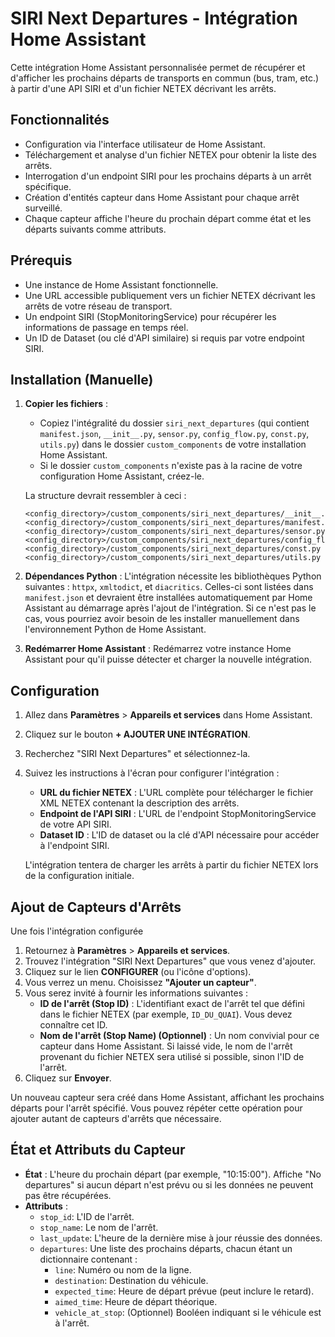 # SIRI Next Departures - Intégration Home Assistant

Cette intégration Home Assistant personnalisée permet de récupérer et d'afficher les prochains départs de transports en commun (bus, tram, etc.) à partir d'une API SIRI et d'un fichier NETEX décrivant les arrêts.

## Fonctionnalités

- Configuration via l'interface utilisateur de Home Assistant.
- Téléchargement et analyse d'un fichier NETEX pour obtenir la liste des arrêts.
- Interrogation d'un endpoint SIRI pour les prochains départs à un arrêt spécifique.
- Création d'entités capteur dans Home Assistant pour chaque arrêt surveillé.
- Chaque capteur affiche l'heure du prochain départ comme état et les départs suivants comme attributs.

## Prérequis

- Une instance de Home Assistant fonctionnelle.
- Une URL accessible publiquement vers un fichier NETEX décrivant les arrêts de votre réseau de transport.
- Un endpoint SIRI (StopMonitoringService) pour récupérer les informations de passage en temps réel.
- Un ID de Dataset (ou clé d'API similaire) si requis par votre endpoint SIRI.

## Installation (Manuelle)

1.  **Copier les fichiers** :

    - Copiez l'intégralité du dossier `siri_next_departures` (qui contient `manifest.json`, `__init__.py`, `sensor.py`, `config_flow.py`, `const.py`, `utils.py`) dans le dossier `custom_components` de votre installation Home Assistant.
    - Si le dossier `custom_components` n'existe pas à la racine de votre configuration Home Assistant, créez-le.

    La structure devrait ressembler à ceci :

    ```
    <config_directory>/custom_components/siri_next_departures/__init__.py
    <config_directory>/custom_components/siri_next_departures/manifest.json
    <config_directory>/custom_components/siri_next_departures/sensor.py
    <config_directory>/custom_components/siri_next_departures/config_flow.py
    <config_directory>/custom_components/siri_next_departures/const.py
    <config_directory>/custom_components/siri_next_departures/utils.py
    ```

2.  **Dépendances Python** :
    L'intégration nécessite les bibliothèques Python suivantes : `httpx`, `xmltodict`, et `diacritics`. Celles-ci sont listées dans `manifest.json` et devraient être installées automatiquement par Home Assistant au démarrage après l'ajout de l'intégration. Si ce n'est pas le cas, vous pourriez avoir besoin de les installer manuellement dans l'environnement Python de Home Assistant.

3.  **Redémarrer Home Assistant** :
    Redémarrez votre instance Home Assistant pour qu'il puisse détecter et charger la nouvelle intégration.

## Configuration

1.  Allez dans **Paramètres** > **Appareils et services** dans Home Assistant.
2.  Cliquez sur le bouton **+ AJOUTER UNE INTÉGRATION**.
3.  Recherchez "SIRI Next Departures" et sélectionnez-la.
4.  Suivez les instructions à l'écran pour configurer l'intégration :

    - **URL du fichier NETEX** : L'URL complète pour télécharger le fichier XML NETEX contenant la description des arrêts.
    - **Endpoint de l'API SIRI** : L'URL de l'endpoint StopMonitoringService de votre API SIRI.
    - **Dataset ID** : L'ID de dataset ou la clé d'API nécessaire pour accéder à l'endpoint SIRI.

    L'intégration tentera de charger les arrêts à partir du fichier NETEX lors de la configuration initiale.

## Ajout de Capteurs d'Arrêts

Une fois l'intégration configurée

1.  Retournez à **Paramètres** > **Appareils et services**.
2.  Trouvez l'intégration "SIRI Next Departures" que vous venez d'ajouter.
3.  Cliquez sur le lien **CONFIGURER** (ou l'icône d'options).
4.  Vous verrez un menu. Choisissez **"Ajouter un capteur"**.
5.  Vous serez invité à fournir les informations suivantes :
    - **ID de l'arrêt (Stop ID)** : L'identifiant exact de l'arrêt tel que défini dans le fichier NETEX (par exemple, `ID_DU_QUAI`). Vous devez connaître cet ID.
    - **Nom de l'arrêt (Stop Name) (Optionnel)** : Un nom convivial pour ce capteur dans Home Assistant. Si laissé vide, le nom de l'arrêt provenant du fichier NETEX sera utilisé si possible, sinon l'ID de l'arrêt.
6.  Cliquez sur **Envoyer**.

Un nouveau capteur sera créé dans Home Assistant, affichant les prochains départs pour l'arrêt spécifié. Vous pouvez répéter cette opération pour ajouter autant de capteurs d'arrêts que nécessaire.

## État et Attributs du Capteur

- **État** : L'heure du prochain départ (par exemple, "10:15:00"). Affiche "No departures" si aucun départ n'est prévu ou si les données ne peuvent pas être récupérées.
- **Attributs** :
  - `stop_id`: L'ID de l'arrêt.
  - `stop_name`: Le nom de l'arrêt.
  - `last_update`: L'heure de la dernière mise à jour réussie des données.
  - `departures`: Une liste des prochains départs, chacun étant un dictionnaire contenant :
    - `line`: Numéro ou nom de la ligne.
    - `destination`: Destination du véhicule.
    - `expected_time`: Heure de départ prévue (peut inclure le retard).
    - `aimed_time`: Heure de départ théorique.
    - `vehicle_at_stop`: (Optionnel) Booléen indiquant si le véhicule est à l'arrêt.
